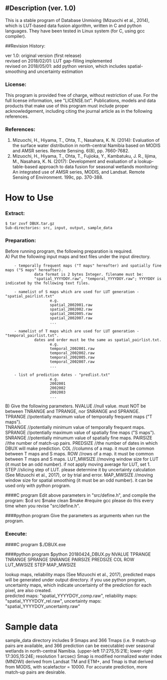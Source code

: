 #Description (ver. 1.0)
-----------------------
This is a stable program of Database Unmixing (Mizuochi et al., 2014), which is LUT-based data fusion algorithm, written in C and python languages. They have been tested in Linux system (for C, using gcc compiler).  

##Revision History:

ver 1.0: original version (first release)  
revised on 2018/02/01: LUT gap-filling implemented  
revised on 2018/05/01: add python version, which includes spatial-smoothing and uncertainty estimation


### License:
This program is provided free of charge, without restriction of use. For the full license information, see "LICENSE.txt". Publications, models and data products that make use of this program must include proper acknowledgement, including citing the journal article as in the following references.

### References:
1. Mizuochi, H., Hiyama, T., Ohta, T., Nasahara, K. N. (2014): Evaluation of the surface water distribution in north-central Namibia based on MODIS and AMSR series. Remote Sensing. 6(8), pp. 7660-7682.
2. Mizuochi, H., Hiyama, T., Ohta, T., Fujioka, Y., Kambatuku, J. R., Iijima, M., Nasahara, K. N. (2017): Development and evaluation of a lookup-table-based approach to data fusion for seasonal wetlands monitoring: An integrated use of AMSR series, MODIS, and Landsat. Remote Sensing of Environment. 199c, pp. 370-388.


How to Use
=====================
### Extract:
	$ tar zxvf DBUX.tar.gz  
	Sub-directories: src, input, output, sample_data  

### Preparation:
Before running program, the following preparation is required.  
A) Put the following input maps and text files under the input directory.

        - temporally frequent maps ("T maps" hereafter) and spatially fine maps ("S maps" hereafter).
                 data format is 2 bytes Integer. filename must be:
                 "spatial_YYYYDOY.raw", "temporal_YYYYDOY.raw"; YYYYDOY is indicated by the following text files.

        - namelist of S maps which are used for LUT generation - "spatial_pairlist.txt"
                        e.g.
                        spatial_2002001.raw
                        spatial_2002002.raw
                        spatial_2002005.raw
                        spatial_2002007.raw
                        ...

        - namelist of T maps which are used for LUT generation - "temporal_pairlist.txt".
                 dates and order must be the same as spatial_pairlist.txt.
                        e.g.
                        temporal_2002001.raw
                        temporal_2002002.raw
                        temporal_2002005.raw
                        temporal_2002007.raw
                        ...

        - list of prediction dates - "predlist.txt"
                        e.g.
                        2002001
                        2002002
                        2002003
                        ...

B) Give the following parameters.
	NVALUE //null value. must NOT be between TNRANGE and TPRANGE, nor SNRANGE and SPRANGE.  
	TPRANGE //potentially maximum value of temporally frequent maps ("T maps").  
	TNRANGE //potentially minimum value of temporally frequent maps.  
	SPRANGE //potentially maximum value of spatially fine maps ("S maps").
	SNRANGE //potentially minumum value of spatially fine maps.
	PAIRSIZE //the number of match-up pairs.
	PREDSIZE //the number of dates in which DBUX will make prediction.
	COL //columns of a map. it must be common between T maps and S maps.
	ROW //rows of a map. it must be common between T maps and S maps.
	LUT_MWSIZE //moving window size for LUT (it must be an odd number). if not apply moving average for LUT, set 1.
	STEP //slicing step of LUT. please determine it by uncertainty calculation (See Mizuochi et al., 2017), or by trial and error.
	MAP_MWSIZE //moving window size for spatial smoothing (it must be an odd number). it can be used only with python program.

####C program
Edit above parameters in "src/define.h", and compile the program:
	$cd src
	$make clean
	$make #require gcc
please do this every time when you revise "src/define.h".

####python program
Give the parameters as arguments when run the program.

### Execute:
####C program
        $./DBUX.exe

####python program
	$python 20180424_DBUX.py NVALUE TPRANGE TNRANGE SPRANGE SNRANGE PAIRSIZE PREDSIZE COL ROW LUT_MWSIZE STEP MAP_MWSIZE

lookup maps, reliability maps (See Mizuochi et al., 2017), predicted maps will be generated under output directory. if you use python program, uncertainty maps, which indicate uncertainty of the prediction for each pixel, are also created.  
predicted maps: "spatial_YYYYDOY_comp.raw", reliability maps: "spatial_YYYYDOY_rel.raw", uncertainty maps: "spatial_YYYYDOY_uncertainty.raw"


Sample data
===========

sample_data directory includes 9 Smaps and 366 Tmaps (i.e. 9 match-up pairs are available, and 366 prediction can be executable) over seasonal wetlands in north-central Namibia. (upper-left 17:27S,15:21E; lower-right 17:30S,15:24E; resolution 1 arcsec)
Smap is modified normalized water index (MNDWI) derived from Landsat TM and ETM+, and Tmap is that derived from MODIS, with scalefactor = 10000.
For accurate prediction, more match-up pairs are desirable.
